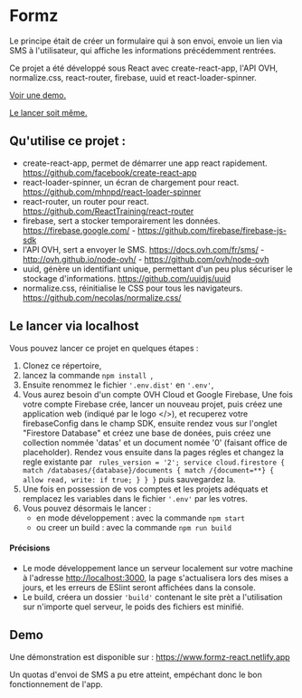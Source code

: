 # Formz
Le principe était de créer un formulaire qui à son envoi, envoie un lien via SMS à l'utilisateur, qui affiche les informations précédemment rentrées.

Ce projet a été développé sous React avec create-react-app, l'API OVH, normalize.css, react-router, firebase, uuid et react-loader-spinner.

[Voir une demo.](#demo)

[Le lancer soit même.](#le-lancer-via-localhost)

## Qu'utilise ce projet :
- create-react-app, permet de démarrer une app react rapidement. https://github.com/facebook/create-react-app
- react-loader-spinner, un écran de chargement pour react. https://github.com/mhnpd/react-loader-spinner
- react-router, un router pour react. https://github.com/ReactTraining/react-router
- firebase, sert a stocker temporairement les données. https://firebase.google.com/ - https://github.com/firebase/firebase-js-sdk
- l'API OVH, sert a envoyer le SMS. https://docs.ovh.com/fr/sms/ - http://ovh.github.io/node-ovh/ - https://github.com/ovh/node-ovh
- uuid, génère un identifiant unique, permettant d'un peu plus sécuriser le stockage d'informations. https://github.com/uuidjs/uuid
- normalize.css, réinitialise le CSS pour tous les navigateurs. https://github.com/necolas/normalize.css/

## Le lancer via localhost
Vous pouvez lancer ce projet en quelques étapes :
1. Clonez ce répertoire,
2. lancez la commande ```npm install ```,
3. Ensuite renommez le fichier ```'.env.dist'``` en ```'.env'```,
4. Vous aurez besoin d'un compte OVH Cloud et Google Firebase, Une fois votre compte Firebase crée, lancer un nouveau projet, puis créez une application web (indiqué par le logo </>), et recuperez votre firebaseConfig dans le champ SDK,
ensuite rendez vous sur l'onglet "Firestore Database" et créez une base de donées, puis créez une collection nommée 'datas' et un document nomée '0' (faisant office de placeholder).
Rendez vous ensuite dans la pages régles et changez la regle existante par ```  rules_version = '2';
                                                                                                                     service cloud.firestore {
                                                                                                                     match /databases/{database}/documents {
                                                                                                                        match /{document=**} {
                                                                                                                            allow read, write: if true;
                                                                                                                            }
                                                                                                                        }
                                                                                                                     } ```
                                                                                                                     puis sauvegardez la.
5. Une fois en possession de vos comptes et les projets adéquats et remplacez les variables dans le fichier ```'.env'``` par les votres.
6. Vous pouvez désormais le lancer :
    - en mode développement : avec la commande ```npm start ```
    - ou creer un build : avec la commande ```npm run build ```
#### Précisions
- Le mode développement lance un serveur localement sur votre machine à l'adresse [http://localhost:3000](http://localhost:3000), la page s'actualisera lors des mises a jours, et les erreurs de ESlint seront affichées dans la console.
- Le build, créera un dossier ```'build'``` contenant le site prèt a l'utilisation sur n'importe quel serveur, le poids des fichiers est minifié.

## Demo

Une démonstration est disponible sur : https://www.formz-react.netlify.app

Un quotas d'envoi de SMS a pu etre atteint, empéchant donc le bon fonctionnement de l'app.